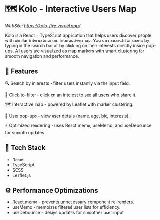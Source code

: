 # 🗺 Kolo - Interactive Users Map

_WebSite: https://kolo-five.vercel.app/_

Kolo is a React + TypeScript application that helps users discover people with similar interests on an interactive map.
You can search for users by typing in the search bar or by clicking on their interests directly inside pop-ups.
All users are visualized as map markers with smart clustering for smooth navigation and performance.

## 🚀 Features

🔍 Search by interests - filter users instantly via the input field.

🎯 Click-to-filter - click on an interest to see all users who share it.

🗺 Interactive map - powered by Leaflet with marker clustering.

💬 User pop-ups - view user details (name, age, bio, interests).

⚡️ Optimized rendering - uses React.memo, useMemo, and useDebounce for smooth updates.

## 🧠 Tech Stack

* React
* TypeScript
* SCSS
* Leaflet.js

## ⚙️ Performance Optimizations

* React.memo - prevents unnecessary component re-renders.
* useMemo - memoizes filtered user lists for efficiency.
* useDebounce - delays updates for smoother user input.
